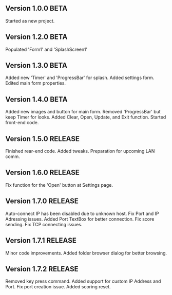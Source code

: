 ## Version 1.0.0 BETA
Started as new project.

## Version 1.2.0 BETA
Populated 'Form1' and 'SplashScreen1'

## Version 1.3.0 BETA
Added new 'Timer' and 'ProgressBar' for splash.
Added settings form.
Edited main form properties.

## Version 1.4.0 BETA
Added new images and button for main form.
Removed 'ProgressBar' but keep Timer for looks.
Added Clear, Open, Update, and Exit function.
Started front-end code.

## Version 1.5.0 RELEASE
Finished rear-end code.
Added tweaks.
Preparation for upcoming LAN comm.

## Version 1.6.0 RELEASE
Fix function for the 'Open' button at Settings page.

## Version 1.7.0 RELEASE
Auto-connect IP has been disabled due to unknown host.
Fix Port and IP Adressing issues.
Added Port TextBox for better connection.
Fix score sending.
Fix TCP connecting issues.

## Version 1.7.1 RELEASE
Minor code improvements.
Added folder browser dialog for better browsing.

## Version 1.7.2 RELEASE
Removed key press command.
Added support for custom IP Address and Port.
Fix port creation issue.
Added scoring reset.
